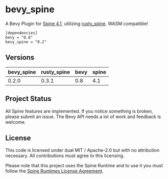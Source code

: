 # bevy_spine

A Bevy Plugin for [Spine 4.1](http://esotericsoftware.com/), utilizing [rusty_spine](https://github.com/jabuwu/rusty_spine). WASM compatible!

```
[dependencies]
bevy = "0.8"
bevy_spine = "0.2"
```

## Versions

| bevy_spine  | rusty_spine | bevy | spine |
| ----------- | ----------- | ---- | ----- |
| 0.2.0       | 0.3.1       | 0.8  | 4.1   |

## Project Status

All Spine features are implemented. If you notice something is broken, please submit an issue. The Bevy API needs a lot of work and feedback is welcome.

## License

This code is licensed under dual MIT / Apache-2.0 but with no attribution necessary. All contributions must agree to this licensing.

Please note that this project uses the Spine Runtime and to use it you must follow the [Spine Runtimes License Agreement](https://github.com/EsotericSoftware/spine-runtimes/blob/4.1/LICENSE).
